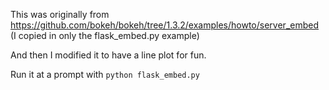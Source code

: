 This was originally from https://github.com/bokeh/bokeh/tree/1.3.2/examples/howto/server_embed
(I copied in only the flask_embed.py example)

And then I modified it to have a line plot for fun.

Run it at a prompt with
`python flask_embed.py`